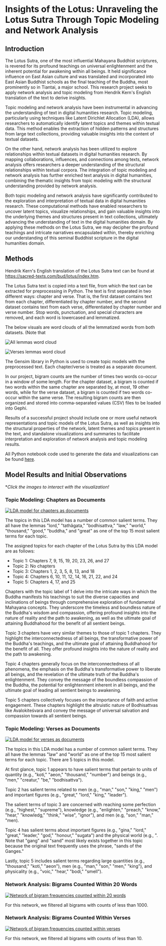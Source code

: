 # Insights of the Lotus: Unraveling the Lotus Sutra Through Topic Modeling and Network Analysis

## Introduction

The Lotus Sutra, one of the most influential Mahayana Buddhist scriptures, is revered for its profound teachings on universal enlightenment and the inherent potential for awakening within all beings. It held significance influence on East Asian culture and was translated and incorporated into East Asian Buddhist schools as the final teaching of the Buddha, most prominently so in Tiantai, a major school. This research project seeks to apply network analysis and topic modeling from Hendrik Kern's English translation of the text to derive insights.

Topic modeling and network analysis have been instrumental in advancing the understanding of text in digital humanities research. Topic modeling, particularly using techniques like Latent Dirichlet Allocation (LDA), allows researchers to automatically identify latent topics and themes within textual data. This method enables the extraction of hidden patterns and structures from large text collections, providing valuable insights into the content of textual datasets.

On the other hand, network analysis has been utilized to explore relationships within textual datasets in digital humanities research. By mapping collaborations, influences, and connections among texts, network analysis offers researchers a deeper understanding of the structural relationships within textual corpora. The integration of topic modeling and network analysis has further enriched text analysis in digital humanities, combining the thematic insights from topic modeling with the structural understanding provided by network analysis.

Both topic modeling and network analysis have significantly contributed to the exploration and interpretation of textual data in digital humanities research. These computational methods have enabled researchers to uncover latent topics, visualize relationships, and gain valuable insights into the underlying themes and structures present in text collections, ultimately advancing the understanding of text in the digital humanities domain. By applying these methods on the Lotus Sutra, we may decipher the profound teachings and intricate narratives encapsulated within, thereby enriching our understanding of this seminal Buddhist scripture in the digital humanities domain.


## Methods

Hendrik Kern's English translation of the Lotus Sutra text can be found at https://sacred-texts.com/bud/lotus/index.htm.

The Lotus Sutra text is copied into a text file, from which the text can be extracted for preprocessing in Python. The text is first separated in two different ways: chapter and verse. That is, the first dataset contains text from each chapter, differentiated by chapter number, and the second dataset contains text from each verse, differentiated by chapter number and verse number. Stop words, punctuation, and special characters are removed, and each word is lowercased and lemmatized. 

The below visuals are word clouds of all the lemmatized words from both datasets. (Note that

![All lemmas word cloud](Images/chapters_word_cloud.png)

![Verses lemmas word cloud](Images/verses_word_cloud.png)

The Gensim library in Python is used to create topic models with the preprocessed text. Each chapter/verse is treated as a separate document.

In our project, bigram counts are the number of times two words co-occur in a window of some length. For the chapter dataset, a bigram is counted if two words within the same chapter are separated by, at most, 19 other words, while for the verse dataset, a bigram is counted if two words co-occur within the same verse. The resulting bigram counts are then organized and stored into comma-separated values (CSV) files to be loaded into Gephi.

Results of a successful project should include one or more useful network representations and topic models of the Lotus Sutra, as well as insights into the structural properties of the network, latent themes and topics present in the text, and standalone visualizations and summaries to facilitate interpretation and exploration of network analysis and topic modeling results. 

All Python notebook code used to generate the data and visualizations can be found [here](LotusInsights.ipynb).


## Model Results and Initial Observations

**Click the images to interact with the visualization!*

### Topic Modeling: Chapters as Documents

[![LDA model for chapters as documents](Images/chapters_lda.jpeg)](https://htmlpreview.github.io/?https://github.com/XiongCynthia/LotusInsights/blob/main/Topic%20Models/chapters_lda.html)

The topics in this LDA model has a number of common salient terms. They all have the lemmas "lord," "tathâgata," "bodhisattva," "law," "world," "thousand," "good," "buddha," and "great" as one of the top 15 most salient terms for each topic. 

The assigned topics for each chapter of the Lotus Sutra by this LDA model are as follows:

- Topic 1: Chapters 7, 9, 15, 19, 20, 23, 26, and 27
- Topic 2: No chapters
- Topic 3: Chapters 1, 2, 3, 5, 8, 13, and 18
- Topic 4: Chapters 6, 10, 11, 12, 14, 16, 21, 22, and 24
- Topic 5: Chapters 4, 17, and 25

Chapters with the topic label of 1 delve into the intricate ways in which the Buddha manifests his teachings to suit the diverse capacities and inclinations of beings through comprehensive exploration of fundamental Mahayana concepts. They underscore the timeless and boundless nature of the Buddha's wisdom and compassion, offering profound insights into the nature of reality and the path to awakening, as well as the ultimate goal of attaining Buddhahood for the benefit of all sentient beings.

Topic 3 chapters have very similar themes to those of topic 1 chapters. They highlight the interconnectedness of all beings, the transformative power of the Buddha's teachings, and the ultimate goal of attaining Buddhahood for the benefit of all. They offer profound insights into the nature of reality and the path to awakening.

Topic 4 chapters generally focus on the interconnectedness of all phenomena, the emphasis on the Buddha's transformative power to liberate all beings, and the revelation of the ultimate truth of the Buddha's enlightenment. They convey the message of the boundless compassion of the Buddha, the potential for enlightenment inherent in all beings, and the ultimate goal of leading all sentient beings to awakening.

Topic 5 chapters collectively focuses on the importance of faith and active engagement. These chapters highlight the altruistic nature of Bodhisattvas like Avalokiteśvara and convey the message of universal salvation and compassion towards all sentient beings.


### Topic Modeling: Verses as Documents

[![LDA model for verses as documents](Images/verses_lda.jpeg)](https://htmlpreview.github.io/?https://github.com/XiongCynthia/LotusInsights/blob/main/Topic%20Models/verses_lda.html)

The topics in this LDA model has a number of common salient terms. They all have the lemmas "law" and "world" as one of the top 15 most salient terms for each topic. There are 5 topics in this model.

At first glance, topic 1 appears to have salient terms that pertain to units of quantity (e.g., "koti," "aeon," "thousand," "number") and beings (e.g., "men," "creatur," "be," "bodhisattva").

Topic 2 has salient terms related to men (e.g., "man," "son," "king," "men") and important figures (e.g., "great," "lord," "king," "leader").

The salient terms of topic 3 are concerned with reaching some perfection (e.g., "highest," "supreme"), knowledge (e.g., "enlighten," "preach," "know," "hear," "knowledg," "think," "wise", "ignor"), and men (e.g, "son," "man," "men).

Topic 4 has salient terms about important figures (e.g., "gina," "lord," "great," "leader," "god," "honour," "sugata") and the physical world (e.g., ". Note that "gang" and "sand" most likely exists together in this topic because the original text frequently uses the phrase, "sands of the Ganges."

Lastly, topic 5 includes salient terms regarding large quantities (e.g., "thousand," "koti," "aeon"), men (e.g., "man," "son," "men," "king"), and physicality (e.g., "voic," "hear," "bodi," "smell").


### Network Analysis: Bigrams Counted Within 20 Words

[![Network of bigram frequencies counted within 20 words](Images/chapters_network.jpeg)](https://ouestware.gitlab.io/retina/beta/#/graph/?url=https%3A%2F%2Fraw.githubusercontent.com%2FXiongCynthia%2FLotusInsights%2Fmain%2FNetworks%2FChaptersBigrams.gexf&sa=r&ca=r&ec=o)

For this network, we filtered all bigrams with counts of less than 1000. 


### Network Analysis: Bigrams Counted Within Verses

[![Network of bigram frequencies counted within verses](Images/verses_network.jpeg)](https://ouestware.gitlab.io/retina/beta/#/graph/?url=https%3A%2F%2Fraw.githubusercontent.com%2FXiongCynthia%2FLotusInsights%2Fmain%2FNetworks%2FVersesBigrams.gexf&sa=r&ca=r&ec=o)

For this network, we filtered all bigrams with counts of less than 10. 


